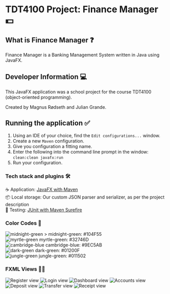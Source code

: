 # TDT4100 Project: Finance Manager 💵

## What is Finance Manager ❓

Finance Manager is a Banking Management System written in Java using JavaFX.

## Developer Information 💻

This JavaFX application was a school project for the course TDT4100 (object-oriented programming).

Created by Magnus Rødseth and Julian Grande.

## Running the application ✅

1. Using an IDE of your choice, find the `Edit configurations...` window.
2. Create a new `Maven` configuration.
3. Give you configuration a fitting name.
4. Enter the following into the command line prompt in the window: `clean:clean javafx:run`
5. Run your configuration.

### Tech stack and plugins 🛠

☕️ Application: [JavaFX with Maven](https://github.com/openjfx/javafx-maven-plugin)  
📦 Local storage: Our custom JSON parser and serializer, as per the project description  
🧪 Testing: [JUnit with Maven Surefire](https://maven.apache.org/surefire/maven-surefire-plugin/examples/junit.html)

### Color Codes 🎨

![midnight-green >](project/src/main/resources/financemanager/images/colour_scheme/midnight-green.png) midnight-green: #104F55  
![myrtle-green](project/src/main/resources/financemanager/images/colour_scheme/myrtle-green.png) myrtle-green: #32746D  
![cambridge-blue](project/src/main/resources/financemanager/images/colour_scheme/cambridge-blue.png) cambridge-blue: #9EC5AB  
![dark-green](project/src/main/resources/financemanager/images/colour_scheme/dark-green.png) dark-green: #01200F  
![jungle-green](project/src/main/resources/financemanager/images/colour_scheme/jungle-green.png) jungle-green: #011502

### FXML Views 👨‍🎨

![Register view](project/src/main/resources/financemanager/images/screenshots/register-view.png)
![Login view](project/src/main/resources/financemanager/images/screenshots/login-view.png)
![Dashboard view](project/src/main/resources/financemanager/images/screenshots/dashboard-view.png)
![Accounts view](project/src/main/resources/financemanager/images/screenshots/accounts-view.png)
![Deposit view](project/src/main/resources/financemanager/images/screenshots/deposit-view.png)
![Transfer view](project/src/main/resources/financemanager/images/screenshots/transfer-view.png)
![Receipt view](project/src/main/resources/financemanager/images/screenshots/receipt-view.png)
